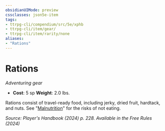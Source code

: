 ```yaml
---
obsidianUIMode: preview
cssclasses: json5e-item
tags:
- ttrpg-cli/compendium/src/5e/xphb
- ttrpg-cli/item/gear/
- ttrpg-cli/item/rarity/none
aliases: 
- "Rations"
---
```

# Rations
*Adventuring gear*  


- **Cost**: 5 sp
**Weight**: 2.0 lbs.

Rations consist of travel-ready food, including jerky, dried fruit, hardtack, and nuts. See "[Malnutrition](3-Compendium/traps-hazards/malnutrition-xphb.md)" for the risks of not eating.

*Source: Player's Handbook (2024) p. 228. Available in the Free Rules (2024)*
